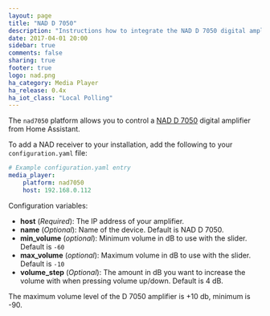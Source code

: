 ```yaml
---
layout: page
title: "NAD D 7050"
description: "Instructions how to integrate the NAD D 7050 digital amplifier into Home Assistant."
date: 2017-04-01 20:00
sidebar: true
comments: false
sharing: true
footer: true
logo: nad.png
ha_category: Media Player
ha_release: 0.4x
ha_iot_class: "Local Polling"
---
```



The `nad7050` platform allows you to control a [NAD D 7050](https://nadelectronics.com/product/d-7050-direct-digital-network-amplifier/) digital amplifier from Home Assistant.

To add a NAD receiver to your installation, add the following to your `configuration.yaml` file:

```yaml
# Example configuration.yaml entry
media_player:
    platform: nad7050
    host: 192.168.0.112
```

Configuration variables:

- **host** (*Required*): The IP address of your amplifier.
- **name** (*Optional*): Name of the device. Default is NAD D 7050.
- **min_volume** (*optional*): Minimum volume in dB to use with the slider. Default is `-60`
- **max_volume** (*optional*): Maximum volume in dB to use with the slider. Default is `-10`
- **volume_step** (*Optional*): The amount in dB you want to increase the volume with when pressing volume up/down. Default is 4 dB.

The maximum volume level of the D 7050 amplifier is +10 db, minimum is -90.


